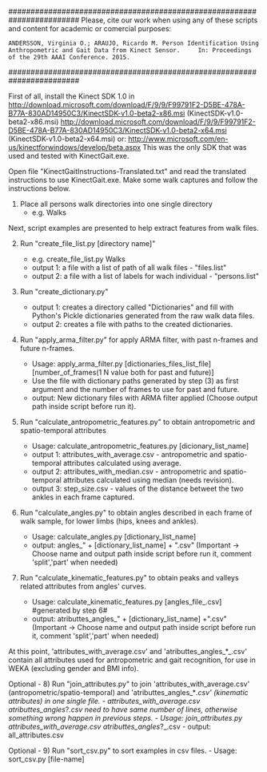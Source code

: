 ########################################################################
	Please, cite our work when using any of these scripts and content for academic or comercial purposes: 
	
	ANDERSSON, Virginia O.; ARAUJO, Ricardo M. Person Identification Using Anthropometric and Gait Data from Kinect Sensor. 	In: Proceedings of the 29th AAAI Conference. 2015.
########################################################################

First of all, install the Kinect SDK 1.0 in 
				http://download.microsoft.com/download/F/9/9/F99791F2-D5BE-478A-B77A-830AD14950C3/KinectSDK-v1.0-beta2-x86.msi (KinectSDK-v1.0-beta2-x86.msi)
                http://download.microsoft.com/download/F/9/9/F99791F2-D5BE-478A-B77A-830AD14950C3/KinectSDK-v1.0-beta2-x64.msi (KinectSDK-v1.0-beta2-x64.msi)
                or: http://www.microsoft.com/en-us/kinectforwindows/develop/beta.aspx 
This was the only SDK that was used and tested with KinectGait.exe.

Open file "KinectGaitInstructions-Translated.txt" and read the translated instructions to use KinectGait.exe.
Make some walk captures and follow the instructions below.
		
1) Place all persons walk directories into one single directory
	- e.g. Walks

Next, script examples are presented to help extract features from walk files.

2) Run "create_file_list.py [directory name]" 
	- e.g. create_file_list.py Walks
	- output 1: a file with a list of path of all walk files - "files.list"
	- output 2: a file with a list of labels for wach individual - "persons.list"

3) Run "create_dictionary.py"
	- output 1: creates a directory called "Dictionaries" and fill with Python's Pickle dictionaries generated from the raw walk data files.
	- output 2: creates a file with paths to the created dictionaries.

4) Run "apply_arma_filter.py" for apply ARMA filter, with past n-frames and future n-frames.
	- Usage: apply_arma_filter.py [dictionaries_files_list_file] [number_of_frames(1 N value both for past and future)]
	- Use the file with dictionary paths generated by step (3) as first argument and the number of frames to use for past and future.
	- output: New dictionary files with ARMA filter applied (Choose output path inside script before run it).
	
5) Run "calculate_antropometric_features.py" to obtain antropometric and spatio-temporal attributes
	- Usage: calculate_antropometric_features.py [dicionary_list_name]
	- output 1: attributes_with_average.csv - antropometric and spatio-temporal attributes calculated using average.
	- output 2: attributes_with_median.csv - antropometric and spatio-temporal attributes calculated using median (needs revision).
	- output 3: step_size.csv - values of the distance betweet the two ankles in each frame captured.
	
6) Run "calculate_angles.py" to obtain angles described in each frame of walk sample, for lower limbs (hips, knees and ankles).
	- Usage: calculate_angles.py [dictionary_list_name]
	- output: angles_" + [dictionary_list_name] + ".csv" (Important -> Choose name and output path inside script before run it, comment 'split','part' when needed)

7) Run "calculate_kinematic_features.py" to obtain peaks and valleys related attributes from angles' curves.
	- Usage: calculate_kinematic_features.py [angles_file_.csv] #generated by step 6#
	- output: atributtes_angles_" + [dictionary_list_name] +".csv" (Important -> Choose name and output path inside script before run it, comment 'split','part' when needed)
	
At this point, 'attributes_with_average.csv' and 'atributtes_angles_*_.csv' contain
all attributes used for antropometric and gait recognition, for use in WEKA (excluding gender and BMI info).

Optional - 8) Run "join_attributes.py" to join 'attributes_with_average.csv' (antropometric/spatio-temporal) and 'atributtes_angles_*_.csv' (kinematic attributes) in one single file.
	- attributes_with_average.csv atributtes_angles_?_.csv need to have same number of lines, otherwise something wrong happen in previous steps.
	- Usage: join_attributes.py attributes_with_average.csv atributtes_angles_?_.csv
	- output: all_attributes.csv
	
Optional - 9) Run "sort_csv.py" to sort examples in csv files.
	- Usage: sort_csv.py [file-name]
	
	

